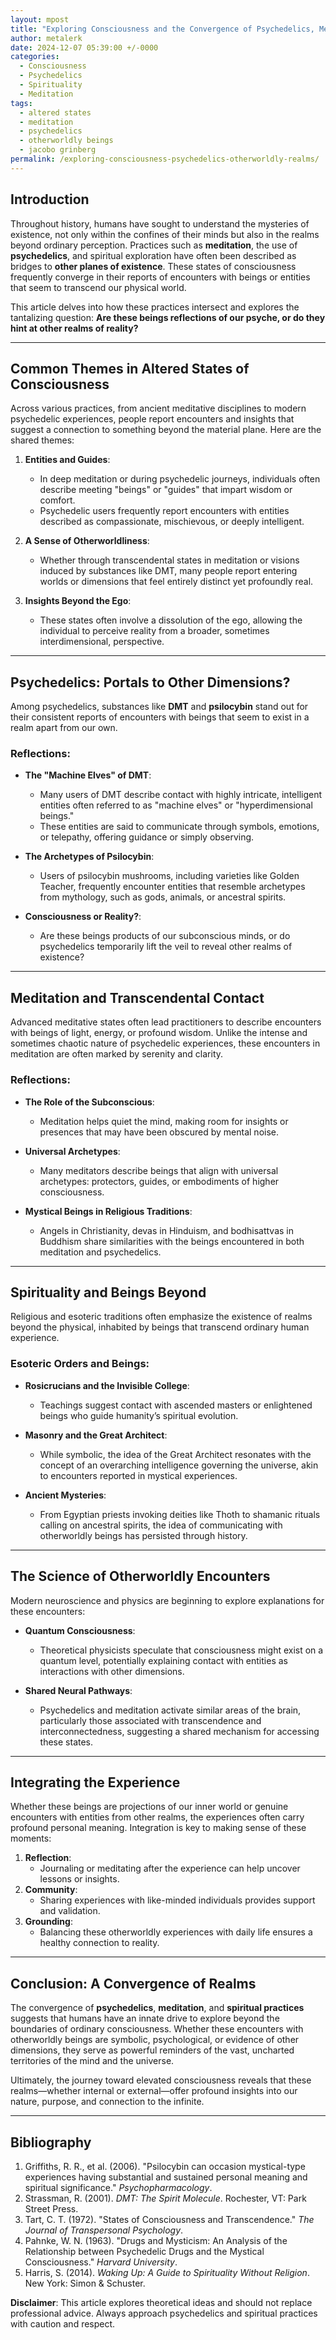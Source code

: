 ```yaml
---
layout: mpost
title: "Exploring Consciousness and the Convergence of Psychedelics, Meditation, and Otherworldly Realms"
author: metalerk
date: 2024-12-07 05:39:00 +/-0000
categories:
  - Consciousness
  - Psychedelics
  - Spirituality
  - Meditation
tags:
  - altered states
  - meditation
  - psychedelics
  - otherworldly beings
  - jacobo grinberg
permalink: /exploring-consciousness-psychedelics-otherworldly-realms/
---
```


## Introduction

Throughout history, humans have sought to understand the mysteries of existence, not only within the confines of their minds but also in the realms beyond ordinary perception. Practices such as **meditation**, the use of **psychedelics**, and spiritual exploration have often been described as bridges to **other planes of existence**. These states of consciousness frequently converge in their reports of encounters with beings or entities that seem to transcend our physical world.

This article delves into how these practices intersect and explores the tantalizing question: **Are these beings reflections of our psyche, or do they hint at other realms of reality?**

---

## Common Themes in Altered States of Consciousness

Across various practices, from ancient meditative disciplines to modern psychedelic experiences, people report encounters and insights that suggest a connection to something beyond the material plane. Here are the shared themes:

1. **Entities and Guides**:
   - In deep meditation or during psychedelic journeys, individuals often describe meeting "beings" or "guides" that impart wisdom or comfort.
   - Psychedelic users frequently report encounters with entities described as compassionate, mischievous, or deeply intelligent.

2. **A Sense of Otherworldliness**:
   - Whether through transcendental states in meditation or visions induced by substances like DMT, many people report entering worlds or dimensions that feel entirely distinct yet profoundly real.

3. **Insights Beyond the Ego**:
   - These states often involve a dissolution of the ego, allowing the individual to perceive reality from a broader, sometimes interdimensional, perspective.

---

## Psychedelics: Portals to Other Dimensions?

Among psychedelics, substances like **DMT** and **psilocybin** stand out for their consistent reports of encounters with beings that seem to exist in a realm apart from our own.

### Reflections:
- **The "Machine Elves" of DMT**:
  - Many users of DMT describe contact with highly intricate, intelligent entities often referred to as "machine elves" or "hyperdimensional beings."
  - These entities are said to communicate through symbols, emotions, or telepathy, offering guidance or simply observing.

- **The Archetypes of Psilocybin**:
  - Users of psilocybin mushrooms, including varieties like Golden Teacher, frequently encounter entities that resemble archetypes from mythology, such as gods, animals, or ancestral spirits.

- **Consciousness or Reality?**:
  - Are these beings products of our subconscious minds, or do psychedelics temporarily lift the veil to reveal other realms of existence?

---

## Meditation and Transcendental Contact

Advanced meditative states often lead practitioners to describe encounters with beings of light, energy, or profound wisdom. Unlike the intense and sometimes chaotic nature of psychedelic experiences, these encounters in meditation are often marked by serenity and clarity.

### Reflections:
- **The Role of the Subconscious**:
  - Meditation helps quiet the mind, making room for insights or presences that may have been obscured by mental noise.
  
- **Universal Archetypes**:
  - Many meditators describe beings that align with universal archetypes: protectors, guides, or embodiments of higher consciousness.

- **Mystical Beings in Religious Traditions**:
  - Angels in Christianity, devas in Hinduism, and bodhisattvas in Buddhism share similarities with the beings encountered in both meditation and psychedelics.

---

## Spirituality and Beings Beyond

Religious and esoteric traditions often emphasize the existence of realms beyond the physical, inhabited by beings that transcend ordinary human experience.

### Esoteric Orders and Beings:
- **Rosicrucians and the Invisible College**:
  - Teachings suggest contact with ascended masters or enlightened beings who guide humanity’s spiritual evolution.
  
- **Masonry and the Great Architect**:
  - While symbolic, the idea of the Great Architect resonates with the concept of an overarching intelligence governing the universe, akin to encounters reported in mystical experiences.

- **Ancient Mysteries**:
  - From Egyptian priests invoking deities like Thoth to shamanic rituals calling on ancestral spirits, the idea of communicating with otherworldly beings has persisted through history.

---

## The Science of Otherworldly Encounters

Modern neuroscience and physics are beginning to explore explanations for these encounters:
- **Quantum Consciousness**:
  - Theoretical physicists speculate that consciousness might exist on a quantum level, potentially explaining contact with entities as interactions with other dimensions.

- **Shared Neural Pathways**:
  - Psychedelics and meditation activate similar areas of the brain, particularly those associated with transcendence and interconnectedness, suggesting a shared mechanism for accessing these states.

---

## Integrating the Experience

Whether these beings are projections of our inner world or genuine encounters with entities from other realms, the experiences often carry profound personal meaning. Integration is key to making sense of these moments:
1. **Reflection**:
   - Journaling or meditating after the experience can help uncover lessons or insights.
2. **Community**:
   - Sharing experiences with like-minded individuals provides support and validation.
3. **Grounding**:
   - Balancing these otherworldly experiences with daily life ensures a healthy connection to reality.

---

## Conclusion: A Convergence of Realms

The convergence of **psychedelics**, **meditation**, and **spiritual practices** suggests that humans have an innate drive to explore beyond the boundaries of ordinary consciousness. Whether these encounters with otherworldly beings are symbolic, psychological, or evidence of other dimensions, they serve as powerful reminders of the vast, uncharted territories of the mind and the universe.

Ultimately, the journey toward elevated consciousness reveals that these realms—whether internal or external—offer profound insights into our nature, purpose, and connection to the infinite.

---

## Bibliography

1. Griffiths, R. R., et al. (2006). "Psilocybin can occasion mystical-type experiences having substantial and sustained personal meaning and spiritual significance." *Psychopharmacology*.
2. Strassman, R. (2001). *DMT: The Spirit Molecule*. Rochester, VT: Park Street Press.
3. Tart, C. T. (1972). "States of Consciousness and Transcendence." *The Journal of Transpersonal Psychology*.
4. Pahnke, W. N. (1963). "Drugs and Mysticism: An Analysis of the Relationship between Psychedelic Drugs and the Mystical Consciousness." *Harvard University*.
5. Harris, S. (2014). *Waking Up: A Guide to Spirituality Without Religion*. New York: Simon & Schuster.

**Disclaimer**: This article explores theoretical ideas and should not replace professional advice. Always approach psychedelics and spiritual practices with caution and respect.

